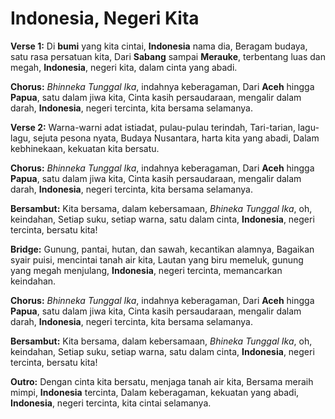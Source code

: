 # **Indonesia, Negeri Kita**

**Verse 1:**
Di **bumi** yang kita cintai, **Indonesia** nama dia,
Beragam budaya, satu rasa persatuan kita,
Dari **Sabang** sampai **Merauke**, terbentang luas dan megah,
**Indonesia**, negeri kita, dalam cinta yang abadi.

**Chorus:**
*Bhinneka Tunggal Ika*, indahnya keberagaman,
Dari **Aceh** hingga **Papua**, satu dalam jiwa kita,
Cinta kasih persaudaraan, mengalir dalam darah,
**Indonesia**, negeri tercinta, kita bersama selamanya.

**Verse 2:**
Warna-warni adat istiadat, pulau-pulau terindah,
Tari-tarian, lagu-lagu, sejuta pesona nyata,
Budaya Nusantara, harta kita yang abadi,
Dalam kebhinekaan, kekuatan kita bersatu.

**Chorus:**
*Bhinneka Tunggal Ika*, indahnya keberagaman,
Dari **Aceh** hingga **Papua**, satu dalam jiwa kita,
Cinta kasih persaudaraan, mengalir dalam darah,
**Indonesia**, negeri tercinta, kita bersama selamanya.

**Bersambut:**
Kita bersama, dalam kebersamaan,
*Bhineka Tunggal Ika*, oh, keindahan,
Setiap suku, setiap warna, satu dalam cinta,
**Indonesia**, negeri tercinta, bersatu kita!

**Bridge:**
Gunung, pantai, hutan, dan sawah, kecantikan alamnya,
Bagaikan syair puisi, mencintai tanah air kita,
Lautan yang biru memeluk, gunung yang megah menjulang,
**Indonesia**, negeri tercinta, memancarkan keindahan.

**Chorus:**
*Bhinneka Tunggal Ika*, indahnya keberagaman,
Dari **Aceh** hingga **Papua**, satu dalam jiwa kita,
Cinta kasih persaudaraan, mengalir dalam darah,
**Indonesia**, negeri tercinta, kita bersama selamanya.

**Bersambut:**
Kita bersama, dalam kebersamaan,
*Bhineka Tunggal Ika*, oh, keindahan,
Setiap suku, setiap warna, satu dalam cinta,
**Indonesia**, negeri tercinta, bersatu kita!

**Outro:**
Dengan cinta kita bersatu, menjaga tanah air kita,
Bersama meraih mimpi, **Indonesia** tercinta,
Dalam keberagaman, kekuatan yang abadi,
**Indonesia**, negeri tercinta, kita cintai selamanya.
